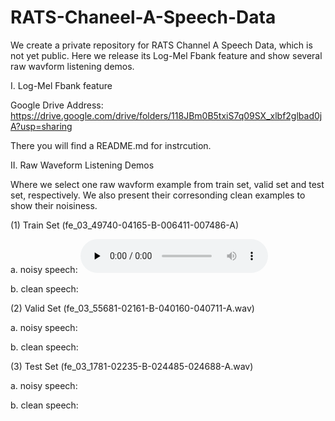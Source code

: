 # RATS-Chaneel-A-Speech-Data
We create a private repository for RATS Channel A Speech Data, which is not yet public. Here we release its Log-Mel Fbank feature and show several raw wavform listening demos.

I. Log-Mel Fbank feature

Google Drive Address: <https://drive.google.com/drive/folders/118JBm0B5txiS7q09SX_xlbf2glbad0jA?usp=sharing>

There you will find a README.md for instrcution.

II. Raw Waveform Listening Demos

Where we select one raw wavform example from train set, valid set and test set, respectively. We also present their corresonding clean examples to show their noisiness.

(1) Train Set (fe_03_49740-04165-B-006411-007486-A)

a. noisy speech: 
<audio id="audio" controls="" preload="none">
      <source id="wav" src="demos/train_noisy.wav">
</audio>

b. clean speech:

(2) Valid Set (fe_03_55681-02161-B-040160-040711-A.wav)

a. noisy speech: 

b. clean speech:

(3) Test Set (fe_03_1781-02235-B-024485-024688-A.wav)

a. noisy speech: 

b. clean speech:

